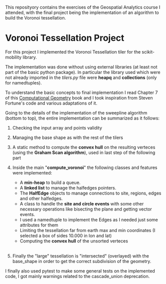 This reposityory contains the exercises of the Geospatial Analytics course I attended, with the final project being the implementation of an algorithm to build the Voronoi tessellation.

# Voronoi Tessellation Project

For this project I implemented the Voronoi Tessellation tiler for the scikit-mobility library.

The implementation was done without using external libraries (at least not part of the basic python package).
In particular the library used which were not already imported in the *tilers.py* file were **heapq** and **collections** (only for namedtuples).

To understand the basic concepts to final implementation I read Chapter 7 of this [Computational Geometry](https://link.springer.com/book/10.1007/978-3-540-77974-2) book and I took inspiration from Steven Fortune's code and various adaptations of it.

Going to the details of the implementation of the sweepline algorithm (bottom to top), the entire implementation can be summarized as it follows:

1. Checking the input array and points validity
2. Managing the base shape as with the rest of the tilers
3. A static method to compute the **convex hull** on the resulting verteces (using the **Graham Scan algorithm**), used in last step of the following part
4. Inside the main "**compute_voronoi**" the following classes and features were implemented:
    * A **min-heap** to build a queue.
    * A **linked list** to manage the halfedges pointers.
    * The **HalfEdge** objects to manage connections to site, regions, edges and other halfedges.
    * A class to handle the **site and circle events** with some other necessary operations like bisecting the plane and getting vector events.
    * I used a namedtuple to implement the Edges as I needed just some attributes for them
    * Limiting the tessellation far from earth max and min coordinates (I selected a box  of sides 10.000 in lon and lat)
    * Computing the **convex hull** of the unsorted verteces</br></br>
    
5. Finally the "large" tessellation is "intersected" (overlayed) with the base_shape in order to get the correct subdivision of the geometry.

I finally also used pytest to make some general tests on the implemented code, I got mainly warnings related to the cascade_union deprecation. 

